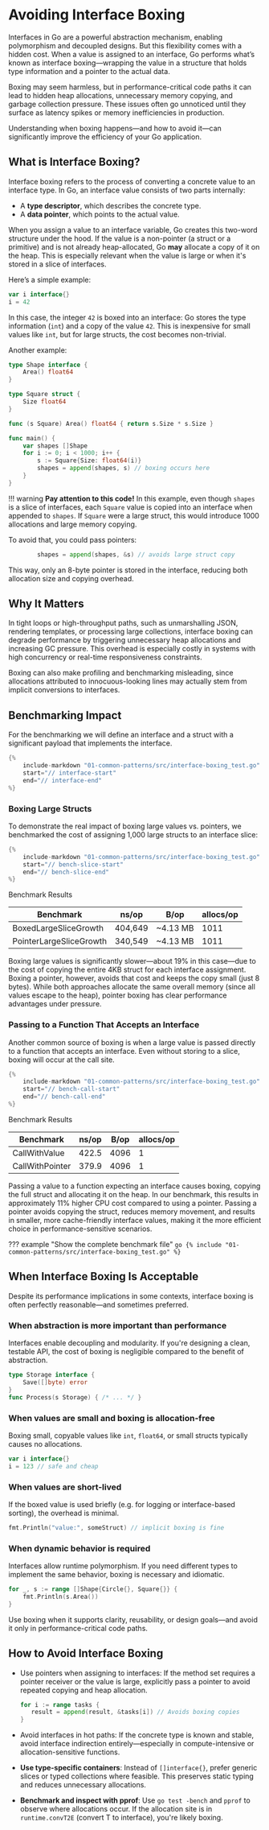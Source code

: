 # Avoiding Interface Boxing

Interfaces in Go are a powerful abstraction mechanism, enabling polymorphism and decoupled designs. But this flexibility comes with a hidden cost. When a value is assigned to an interface, Go performs what’s known as interface boxing—wrapping the value in a structure that holds type information and a pointer to the actual data.

Boxing may seem harmless, but in performance-critical code paths it can lead to hidden heap allocations, unnecessary memory copying, and garbage collection pressure. These issues often go unnoticed until they surface as latency spikes or memory inefficiencies in production.

Understanding when boxing happens—and how to avoid it—can significantly improve the efficiency of your Go application.

## What is Interface Boxing?

Interface boxing refers to the process of converting a concrete value to an interface type. In Go, an interface value consists of two parts internally:

- A **type descriptor**, which describes the concrete type.
- A **data pointer**, which points to the actual value.

When you assign a value to an interface variable, Go creates this two-word structure under the hood. If the value is a non-pointer (a struct or a primitive) and is not already heap-allocated, Go **may** allocate a copy of it on the heap. This is especially relevant when the value is large or when it's stored in a slice of interfaces.

Here’s a simple example:

```go
var i interface{}
i = 42
```

In this case, the integer `42` is boxed into an interface: Go stores the type information (`int`) and a copy of the value `42`. This is inexpensive for small values like `int`, but for large structs, the cost becomes non-trivial.

Another example:

```go
type Shape interface {
    Area() float64
}

type Square struct {
    Size float64
}

func (s Square) Area() float64 { return s.Size * s.Size }

func main() {
    var shapes []Shape
    for i := 0; i < 1000; i++ {
        s := Square{Size: float64(i)}
        shapes = append(shapes, s) // boxing occurs here
    }
}
```

!!! warning
    **Pay attention to this code!** In this example, even though `shapes` is a slice of interfaces, each `Square` value is copied into an interface when appended to `shapes`. If `Square` were a large struct, this would introduce 1000 allocations and large memory copying.

To avoid that, you could pass pointers:

```go
        shapes = append(shapes, &s) // avoids large struct copy
```

This way, only an 8-byte pointer is stored in the interface, reducing both allocation size and copying overhead.

## Why It Matters

In tight loops or high-throughput paths, such as unmarshalling JSON, rendering templates, or processing large collections, interface boxing can degrade performance by triggering unnecessary heap allocations and increasing GC pressure. This overhead is especially costly in systems with high concurrency or real-time responsiveness constraints.

Boxing can also make profiling and benchmarking misleading, since allocations attributed to innocuous-looking lines may actually stem from implicit conversions to interfaces.


## Benchmarking Impact

For the benchmarking we will define an interface and a struct with a significant payload that implements the interface.

```go
{%
    include-markdown "01-common-patterns/src/interface-boxing_test.go"
    start="// interface-start"
    end="// interface-end"
%}
```

### Boxing Large Structs

To demonstrate the real impact of boxing large values vs. pointers, we benchmarked the cost of assigning 1,000 large structs to an interface slice:

```go
{%
    include-markdown "01-common-patterns/src/interface-boxing_test.go"
    start="// bench-slice-start"
    end="// bench-slice-end"
%}
```

Benchmark Results

| Benchmark                      | ns/op   | B/op      | allocs/op |
|--------------------------------|---------|-----------|-----------|
| BoxedLargeSliceGrowth          | 404,649 | ~4.13 MB  | 1011      |
| PointerLargeSliceGrowth        | 340,549 | ~4.13 MB  | 1011      |

Boxing large values is significantly slower—about 19% in this case—due to the cost of copying the entire 4KB struct for each interface assignment. Boxing a pointer, however, avoids that cost and keeps the copy small (just 8 bytes). While both approaches allocate the same overall memory (since all values escape to the heap), pointer boxing has clear performance advantages under pressure.

### Passing to a Function That Accepts an Interface

Another common source of boxing is when a large value is passed directly to a function that accepts an interface. Even without storing to a slice, boxing will occur at the call site.

```go
{%
    include-markdown "01-common-patterns/src/interface-boxing_test.go"
    start="// bench-call-start"
    end="// bench-call-end"
%}
```

Benchmark Results

| Benchmark                | ns/op   | B/op  | allocs/op |
|--------------------------|---------|--------|-----------|
| CallWithValue            | 422.5   | 4096   | 1         |
| CallWithPointer          | 379.9   | 4096   | 1         |

Passing a value to a function expecting an interface causes boxing, copying the full struct and allocating it on the heap. In our benchmark, this results in approximately 11% higher CPU cost compared to using a pointer. Passing a pointer avoids copying the struct, reduces memory movement, and results in smaller, more cache-friendly interface values, making it the more efficient choice in performance-sensitive scenarios.

??? example "Show the complete benchmark file"
    ```go
    {% include "01-common-patterns/src/interface-boxing_test.go" %}
    ```

## When Interface Boxing Is Acceptable

Despite its performance implications in some contexts, interface boxing is often perfectly reasonable—and sometimes preferred.

### When abstraction is more important than performance
Interfaces enable decoupling and modularity. If you're designing a clean, testable API, the cost of boxing is negligible compared to the benefit of abstraction.

```go
type Storage interface {
    Save([]byte) error
}
func Process(s Storage) { /* ... */ }
```

### When values are small and boxing is allocation-free
Boxing small, copyable values like `int`, `float64`, or small structs typically causes no allocations.

```go
var i interface{}
i = 123 // safe and cheap
```

### When values are short-lived
If the boxed value is used briefly (e.g. for logging or interface-based sorting), the overhead is minimal.

```go
fmt.Println("value:", someStruct) // implicit boxing is fine
```

### When dynamic behavior is required
Interfaces allow runtime polymorphism. If you need different types to implement the same behavior, boxing is necessary and idiomatic.

```go
for _, s := range []Shape{Circle{}, Square{}} {
    fmt.Println(s.Area())
}
```

Use boxing when it supports clarity, reusability, or design goals—and avoid it only in performance-critical code paths.

## How to Avoid Interface Boxing

- Use pointers when assigning to interfaces:
   If the method set requires a pointer receiver or the value is large, explicitly pass a pointer to avoid repeated copying and heap allocation.
    ```go
    for i := range tasks {
       result = append(result, &tasks[i]) // Avoids boxing copies
    }
    ```

- Avoid interfaces in hot paths:
   If the concrete type is known and stable, avoid interface indirection entirely—especially in compute-intensive or allocation-sensitive functions.

- **Use type-specific containers**:
   Instead of `[]interface{}`, prefer generic slices or typed collections where feasible. This preserves static typing and reduces unnecessary allocations.

- **Benchmark and inspect with pprof**:
   Use `go test -bench` and `pprof` to observe where allocations occur. If the allocation site is in `runtime.convT2E` (convert T to interface), you're likely boxing.